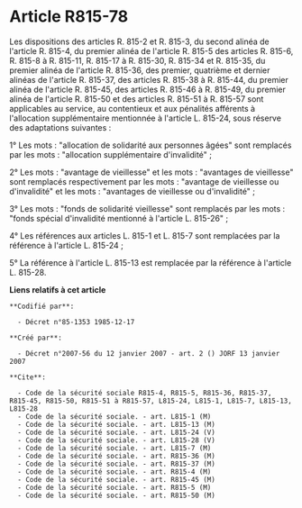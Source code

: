 # Article R815-78

Les dispositions des articles R. 815-2 et R. 815-3, du second alinéa de l'article R. 815-4, du premier alinéa de l'article R.
815-5 des articles R. 815-6, R. 815-8 à R. 815-11, R. 815-17 à R. 815-30, R. 815-34 et R. 815-35, du premier alinéa de
l'article R. 815-36, des premier, quatrième et dernier alinéas de l'article R. 815-37, des articles R. 815-38 à R. 815-44, du
premier alinéa de l'article R. 815-45, des articles R. 815-46 à R. 815-49, du premier alinéa de l'article R. 815-50 et des
articles R. 815-51 à R. 815-57 sont applicables au service, au contentieux et aux pénalités afférents à l'allocation
supplémentaire mentionnée à l'article L. 815-24, sous réserve des adaptations suivantes :

1° Les mots : "allocation de solidarité aux personnes âgées" sont remplacés par les mots : "allocation supplémentaire
d'invalidité" ;

2° Les mots : "avantage de vieillesse" et les mots : "avantages de vieillesse" sont remplacés respectivement par les mots :
"avantage de vieillesse ou d'invalidité" et les mots : "avantages de vieillesse ou d'invalidité" ;

3° Les mots : "fonds de solidarité vieillesse" sont remplacés par les mots : "fonds spécial d'invalidité mentionné à
l'article L. 815-26" ;

4° Les références aux articles L. 815-1 et L. 815-7 sont remplacées par la référence à l'article L. 815-24 ;

5° La référence à l'article L. 815-13 est remplacée par la référence à l'article L. 815-28.

**Liens relatifs à cet article**

	**Codifié par**:

	  - Décret n°85-1353 1985-12-17

	**Créé par**:

	  - Décret n°2007-56 du 12 janvier 2007 - art. 2 () JORF 13 janvier 2007

	**Cite**:

	  - Code de la sécurité sociale R815-4, R815-5, R815-36, R815-37, R815-45, R815-50, R815-51 à R815-57, L815-24, L815-1, L815-7, L815-13, L815-28
	  - Code de la sécurité sociale. - art. L815-1 (M)
	  - Code de la sécurité sociale. - art. L815-13 (M)
	  - Code de la sécurité sociale. - art. L815-24 (V)
	  - Code de la sécurité sociale. - art. L815-28 (V)
	  - Code de la sécurité sociale. - art. L815-7 (M)
	  - Code de la sécurité sociale. - art. R815-36 (M)
	  - Code de la sécurité sociale. - art. R815-37 (M)
	  - Code de la sécurité sociale. - art. R815-4 (M)
	  - Code de la sécurité sociale. - art. R815-45 (M)
	  - Code de la sécurité sociale. - art. R815-5 (M)
	  - Code de la sécurité sociale. - art. R815-50 (M)

